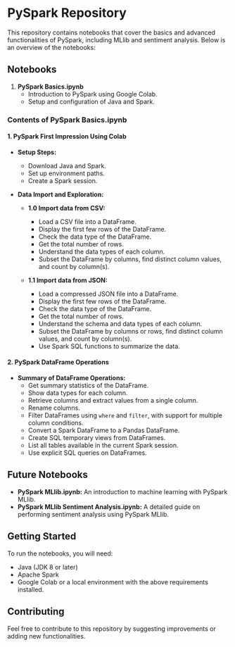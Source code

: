 # PySpark Repository

This repository contains notebooks that cover the basics and advanced functionalities of PySpark, including MLlib and sentiment analysis. Below is an overview of the notebooks:

## Notebooks

1. **PySpark Basics.ipynb**
   - Introduction to PySpark using Google Colab.
   - Setup and configuration of Java and Spark.

### Contents of PySpark Basics.ipynb

#### 1. PySpark First Impression Using Colab
- **Setup Steps:**
  - Download Java and Spark.
  - Set up environment paths.
  - Create a Spark session.

- **Data Import and Exploration:**
  - **1.0 Import data from CSV:**
    - Load a CSV file into a DataFrame.
    - Display the first few rows of the DataFrame.
    - Check the data type of the DataFrame.
    - Get the total number of rows.
    - Understand the data types of each column.
    - Subset the DataFrame by columns, find distinct column values, and count by column(s).

  - **1.1 Import data from JSON:**
    - Load a compressed JSON file into a DataFrame.
    - Display the first few rows of the DataFrame.
    - Check the data type of the DataFrame.
    - Get the total number of rows.
    - Understand the schema and data types of each column.
    - Subset the DataFrame by columns or rows, find distinct column values, and count by column(s).
    - Use Spark SQL functions to summarize the data.

#### 2. PySpark DataFrame Operations
- **Summary of DataFrame Operations:**
  - Get summary statistics of the DataFrame.
  - Show data types for each column.
  - Retrieve columns and extract values from a single column.
  - Rename columns.
  - Filter DataFrames using `where` and `filter`, with support for multiple column conditions.
  - Convert a Spark DataFrame to a Pandas DataFrame.
  - Create SQL temporary views from DataFrames.
  - List all tables available in the current Spark session.
  - Use explicit SQL queries on DataFrames.

## Future Notebooks

- **PySpark MLlib.ipynb:** An introduction to machine learning with PySpark MLlib.
- **PySpark MLlib Sentiment Analysis.ipynb:** A detailed guide on performing sentiment analysis using PySpark MLlib.

## Getting Started

To run the notebooks, you will need:

- Java (JDK 8 or later)
- Apache Spark
- Google Colab or a local environment with the above requirements installed.

## Contributing

Feel free to contribute to this repository by suggesting improvements or adding new functionalities.
